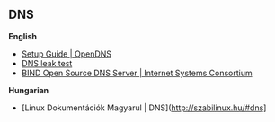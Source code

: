 ## DNS

**English**
* [Setup Guide | OpenDNS](https://www.opendns.com/setupguide/)
* [DNS leak test](https://www.dnsleaktest.com/)
* [BIND Open Source DNS Server | Internet Systems Consortium](https://www.isc.org/downloads/bind/)

**Hungarian**
* [Linux Dokumentációk Magyarul | DNS](http://szabilinux.hu/#dns]
